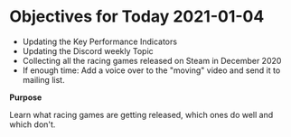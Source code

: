 # Objectives for Today 2021-01-04

- Updating the Key Performance Indicators
- Updating the Discord weekly Topic
- Collecting all the racing games released on Steam in December 2020
- If enough time: Add a voice over to the "moving" video and send it to mailing list.

**Purpose**

Learn what racing games are getting released, which ones do well and which don't.
